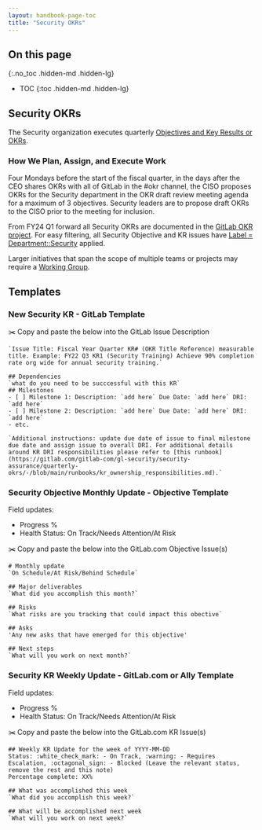 ```yaml
---
layout: handbook-page-toc
title: "Security OKRs"
---
```


## On this page
{:.no_toc .hidden-md .hidden-lg}

- TOC
{:toc .hidden-md .hidden-lg}

## Security OKRs
The Security organization executes quarterly [Objectives and Key Results or OKRs](https://about.gitlab.com/company/okrs/).

### How We Plan, Assign, and Execute Work

Four Mondays before the start of the fiscal quarter, in the days after the CEO shares OKRs with all of GitLab in the #okr channel, the CISO proposes OKRs for the Security department in the OKR draft review meeting agenda for a maximum of 3 objectives. Security leaders are to propose draft OKRs to the CISO prior to the meeting for inclusion. 

From FY24 Q1 forward all Security OKRs are documented in the [GitLab OKR project](https://gitlab.com/gitlab-com/gitlab-OKRs). For easy filtering, all Security Objective and KR issues have [Label = Department::Security](https://gitlab.com/gitlab-com/gitlab-OKRs/-/issues/?sort=created_date&state=opened&label_name%5B%5D=Department%3A%3ASecurity&first_page_size=100) applied.

Larger initiatives that span the scope of multiple teams or projects may require a [Working Group](https://about.gitlab.com/company/team/structure/working-groups/).

## Templates

### New Security KR - GitLab Template 

:scissors: Copy and paste the below into the GitLab Issue Description 

```
`Issue Title: Fiscal Year Quarter KR# (OKR Title Reference) measurable title. Example: FY22 Q3 KR1 (Security Training) Achieve 90% completion rate org wide for annual security training.`

## Dependencies 
`what do you need to be succcessful with this KR`
## Milestones
- [ ] Milestone 1: Description: `add here` Due Date: `add here` DRI: `add here` 
- [ ] Milestone 2: Description: `add here` Due Date: `add here` DRI: `add here`
- etc.

`Additional instructions: update due date of issue to final milestone due date and assign issue to overall DRI. For additional details around KR DRI responsibilities please refer to [this runbook](https://gitlab.com/gitlab-com/gl-security/security-assurance/quarterly-okrs/-/blob/main/runbooks/kr_ownership_responsibilities.md).`
```

### Security Objective Monthly Update - Objective Template 

Field updates: 
- Progress %
- Health Status: On Track/Needs Attention/At Risk

:scissors: Copy and paste the below into the GitLab.com Objective Issue(s)

```
# Monthly update
`On Schedule/At Risk/Behind Schedule`

## Major deliverables
`What did you accomplish this month?`

## Risks
`What risks are you tracking that could impact this obective`

## Asks
'Any new asks that have emerged for this objective'

## Next steps
`What will you work on next month?`
```

### Security KR Weekly Update - GitLab.com or Ally Template

Field updates: 
- Progress %
- Health Status: On Track/Needs Attention/At Risk

:scissors: Copy and paste the below into the GitLab.com KR Issue(s) 

```
## Weekly KR Update for the week of YYYY-MM-DD
Status: :white_check_mark: - On Track, :warning: - Requires Escalation, :octagonal_sign: - Blocked (Leave the relevant status, remove the rest and this note)
Percentage complete: XX%

## What was accomplished this week
`What did you accomplish this week?`

## What will be accomplished next week
`What will you work on next week?`
```
